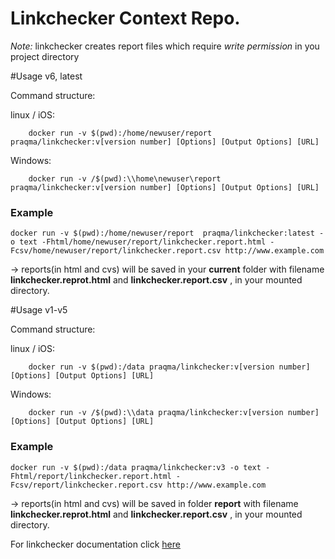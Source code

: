 Linkchecker Context Repo.
=================
_Note:_ linkchecker creates report files which require _write permission_ in you project directory

#Usage v6, latest

Command structure:

  linux / iOS:

```
    docker run -v $(pwd):/home/newuser/report praqma/linkchecker:v[version number] [Options] [Output Options] [URL]
```

  Windows:

```
    docker run -v /$(pwd):\\home\newuser\report  praqma/linkchecker:v[version number] [Options] [Output Options] [URL]
```

### Example
```
docker run -v $(pwd):/home/newuser/report  praqma/linkchecker:latest -o text -Fhtml/home/newuser/report/linkchecker.report.html -Fcsv/home/newuser/report/linkchecker.report.csv http://www.example.com

```
→ reports(in html and cvs) will be saved in your **current** folder with filename **linkchecker.reprot.html** and **linkchecker.report.csv** , in your mounted directory.


#Usage v1-v5

Command structure:

  linux / iOS:

```
    docker run -v $(pwd):/data praqma/linkchecker:v[version number] [Options] [Output Options] [URL]
```

  Windows:

```
    docker run -v /$(pwd):\\data praqma/linkchecker:v[version number] [Options] [Output Options] [URL]
```

### Example
```
docker run -v $(pwd):/data praqma/linkchecker:v3 -o text -Fhtml/report/linkchecker.report.html -Fcsv/report/linkchecker.report.csv http://www.example.com

```
→ reports(in html and cvs) will be saved in folder **report** with filename **linkchecker.reprot.html** and **linkchecker.report.csv** , in your mounted directory.


For linkchecker documentation click [here](https://wummel.github.io/linkchecker/man1/linkchecker.1.html#index)

